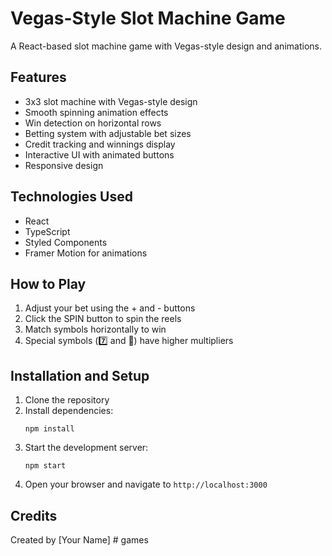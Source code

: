 # Vegas-Style Slot Machine Game

A React-based slot machine game with Vegas-style design and animations.

## Features

- 3x3 slot machine with Vegas-style design
- Smooth spinning animation effects
- Win detection on horizontal rows
- Betting system with adjustable bet sizes
- Credit tracking and winnings display
- Interactive UI with animated buttons
- Responsive design

## Technologies Used

- React
- TypeScript
- Styled Components
- Framer Motion for animations

## How to Play

1. Adjust your bet using the + and - buttons
2. Click the SPIN button to spin the reels
3. Match symbols horizontally to win
4. Special symbols (7️⃣ and 💎) have higher multipliers

## Installation and Setup

1. Clone the repository
2. Install dependencies:
   ```
   npm install
   ```
3. Start the development server:
   ```
   npm start
   ```
4. Open your browser and navigate to `http://localhost:3000`

## Credits

Created by [Your Name] # games
